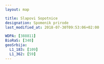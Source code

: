 ```yaml
---
layout: map

title: Slapovi Sopotnice
designation: Spomenik prirode
last_modified_at: 2018-07-30T09:53:06+02:00

WDPA: [388811]
BioRaS: [340]
geoSrbija:
  L1_183: [109]
  L1_362: [59]
---
```

